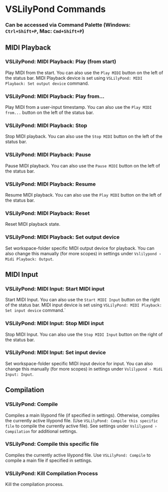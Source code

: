 # VSLilyPond Commands

### Can be accessed via Command Palette (Windows: `Ctrl+Shift+P`, Mac: `Cmd+Shift+P`)

## MIDI Playback

### VSLilyPond: MIDI Playback: Play (from start)

Play MIDI from the start. You can also use the `Play MIDI` button on the left of the status bar. MIDI Playback device is set using `VSLilyPond: MIDI Playback: Set output device` command.

### VSLilyPond: MIDI Playback: Play from...

Play MIDI from a user-input timestamp. You can also use the `Play MIDI from...` button on the left of the status bar.

### VSLilyPond: MIDI Playback: Stop

Stop MIDI playback. You can also use the `Stop MIDI` button on the left of the status bar.

### VSLilyPond: MIDI Playback: Pause

Pause MIDI playback. You can also use the `Pause MIDI` button on the left of the status bar.

### VSLilyPond: MIDI Playback: Resume

Resume MIDI playback. You can also use the `Play MIDI` button on the left of the status bar.

### VSLilyPond: MIDI Playback: Reset

Reset MIDI playback state.

### VSLilyPond: MIDI Playback: Set output device

Set workspace-folder specific MIDI output device for playback. You can also change this manually (for more scopes) in settings under `Vslilypond › Midi Playback: Output`.

## MIDI Input

### VSLilyPond: MIDI Input: Start MIDI input

Start MIDI Input. You can also use the `Start MIDI Input` button on the right of the status bar. MIDI input device is set using `VSLilyPond: MIDI Playback: Set input device` command.`

### VSLilyPond: MIDI Input: Stop MIDI input

Stop MIDI Input. You can also use the `Stop MIDI Input` button on the right of the status bar.

### VSLilyPond: MIDI Input: Set input device

Set workspace-folder specific MIDI input device for input. You can also change this manually (for more scopes) in settings under `Vslilypond › Midi Input: Input`.

## Compilation

### VSLilyPond: Compile

Compiles a main lilypond file (if specified in settings). Otherwise, compiles the currently active lilypond file. (Use `VSLilyPond: Compile this specific file` to compile the currently active file). See settings under `Vslilypond › Compilation` for additional settings.

### VSLilyPond: Compile this specific file

Compiles the currently active lilypond file. Use `VSLilyPond: Compile` to compile a main file if specified in settings.

### VSLilyPond: Kill Compilation Process

Kill the compilation process.
